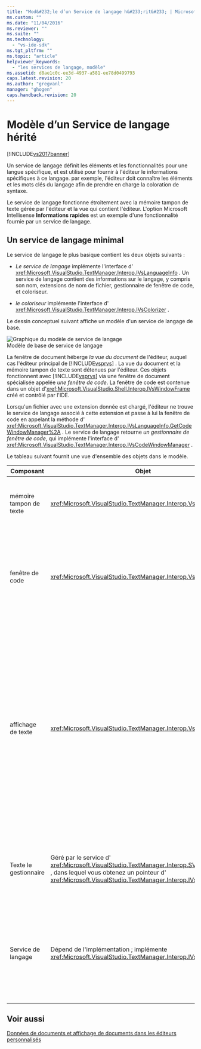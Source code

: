 ```yaml
---
title: "Mod&#232;le d’un Service de langage h&#233;rit&#233; | Microsoft Docs"
ms.custom: ""
ms.date: "11/04/2016"
ms.reviewer: ""
ms.suite: ""
ms.technology: 
  - "vs-ide-sdk"
ms.tgt_pltfrm: ""
ms.topic: "article"
helpviewer_keywords: 
  - "les services de langage, modèle"
ms.assetid: d8ae1c0c-ee3d-4937-a581-ee78d0499793
caps.latest.revision: 20
ms.author: "gregvanl"
manager: "ghogen"
caps.handback.revision: 20
---
```

# Mod&#232;le d’un Service de langage h&#233;rit&#233;
[!INCLUDE[vs2017banner](../../code-quality/includes/vs2017banner.md)]

Un service de langage définit les éléments et les fonctionnalités pour une langue spécifique, et est utilisé pour fournir à l'éditeur le informations spécifiques à ce langage.  par exemple, l'éditeur doit connaître les éléments et les mots clés du langage afin de prendre en charge la coloration de syntaxe.  
  
 Le service de langage fonctionne étroitement avec la mémoire tampon de texte gérée par l'éditeur et la vue qui contient l'éditeur.  L'option Microsoft Intellisense **Informations rapides** est un exemple d'une fonctionnalité fournie par un service de langage.  
  
## Un service de langage minimal  
 Le service de langage le plus basique contient les deux objets suivants :  
  
-   *Le service de langage* implémente l'interface d' <xref:Microsoft.VisualStudio.TextManager.Interop.IVsLanguageInfo> .  Un service de langage contient des informations sur le langage, y compris son nom, extensions de nom de fichier, gestionnaire de fenêtre de code, et coloriseur.  
  
-   *le coloriseur* implémente l'interface d' <xref:Microsoft.VisualStudio.TextManager.Interop.IVsColorizer> .  
  
 Le dessin conceptuel suivant affiche un modèle d'un service de langage de base.  
  
 ![Graphique du modèle de service de langage](~/extensibility/media/vslanguageservicemodel.gif "vsLanguageServiceModel")  
Modèle de base de service de langage  
  
 La fenêtre de document héberge *la vue du document* de l'éditeur, auquel cas l'éditeur principal de [!INCLUDE[vsprvs](../../code-quality/includes/vsprvs_md.md)] .  La vue du document et la mémoire tampon de texte sont détenues par l'éditeur.  Ces objets fonctionnent avec [!INCLUDE[vsprvs](../../code-quality/includes/vsprvs_md.md)] via une fenêtre de document spécialisée appelée *une fenêtre de code*.  La fenêtre de code est contenue dans un objet d'<xref:Microsoft.VisualStudio.Shell.Interop.IVsWindowFrame> créé et contrôlé par l'IDE.  
  
 Lorsqu'un fichier avec une extension donnée est chargé, l'éditeur ne trouve le service de langage associé à cette extension et passe à lui la fenêtre de code en appelant la méthode d' <xref:Microsoft.VisualStudio.TextManager.Interop.IVsLanguageInfo.GetCodeWindowManager%2A> .  Le service de langage retourne *un gestionnaire de fenêtre de code*, qui implémente l'interface d' <xref:Microsoft.VisualStudio.TextManager.Interop.IVsCodeWindowManager> .  
  
 Le tableau suivant fournit une vue d'ensemble des objets dans le modèle.  
  
|Composant|Objet|Fonction|  
|---------------|-----------|--------------|  
|mémoire tampon de texte|<xref:Microsoft.VisualStudio.TextManager.Interop.VsTextBuffer>|Un flux de texte en lecture\/écriture Unicode.  il est possible que le texte utilise d'autres encodages.|  
|fenêtre de code|<xref:Microsoft.VisualStudio.TextManager.Interop.VsCodeWindow>|Une fenêtre de document qui contient un ou plusieurs vues de texte.  Lorsque [!INCLUDE[vsprvs](../../code-quality/includes/vsprvs_md.md)] se trouve en mode \(MDI\) interface multidocument, la fenêtre de code est un enfant MDI.|  
|affichage de texte|<xref:Microsoft.VisualStudio.TextManager.Interop.VsTextView>|Une fenêtre qui permet à l'utilisateur de naviguer et pour afficher du texte à l'aide de le clavier et de la souris.  un affichage de texte apparaît à l'utilisateur comme éditeur.  Vous pouvez utiliser des affichages de texte dans les fenêtres ordinaires d'éditeur, la fenêtre Sortie, et la fenêtre exécution.  En outre, vous pouvez configurer un ou de plusieurs affichages de texte d'une fenêtre de code.|  
|Texte le gestionnaire|Géré par le service d' <xref:Microsoft.VisualStudio.TextManager.Interop.SVsTextManager> , dans lequel vous obtenez un pointeur d' <xref:Microsoft.VisualStudio.TextManager.Interop.IVsTextManager>|Un composant qui gère des informations communes partagées par tous les composants décrits précédemment.|  
|Service de langage|Dépend de l'implémentation ; implémente <xref:Microsoft.VisualStudio.TextManager.Interop.IVsLanguageInfo>|Un objet qui fournit l'éditeur des informations spécifiques au langage telles que la syntaxe de mise en surbrillance, saisie semi\-automatique des instructions, et accolades correspondantes.|  
  
## Voir aussi  
 [Données de documents et affichage de documents dans les éditeurs personnalisés](../../extensibility/document-data-and-document-view-in-custom-editors.md)